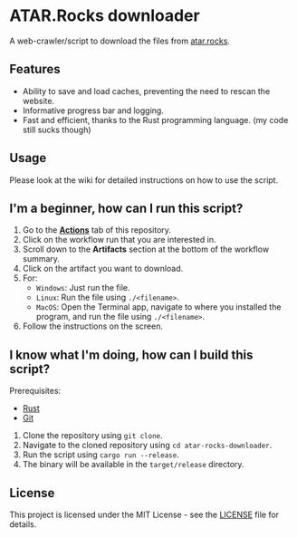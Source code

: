 # ATAR.Rocks downloader

A web-crawler/script to download the files from [atar.rocks](https://atar.rocks).

## Features

- Ability to save and load caches, preventing the need to rescan the website.
- Informative progress bar and logging.
- Fast and efficient, thanks to the Rust programming language. (my code still sucks though)

## Usage

Please look at the wiki for detailed instructions on how to use the script.

## I'm a beginner, how can I run this script?

1. Go to the **[Actions](https://github.com/nulluser0/atar-rocks-downloader/actions)** tab of this repository.
2. Click on the workflow run that you are interested in.
3. Scroll down to the **Artifacts** section at the bottom of the workflow summary.
4. Click on the artifact you want to download.
5. For:
   - `Windows`: Just run the file.
   - `Linux`: Run the file using `./<filename>`.
   - `MacOS`: Open the Terminal app, navigate to where you installed the program, and run the file using `./<filename>`.
6. Follow the instructions on the screen.

## I know what I'm doing, how can I build this script?

Prerequisites:

- [Rust](https://www.rust-lang.org/tools/install)
- [Git](https://git-scm.com/downloads)

1. Clone the repository using `git clone`.
2. Navigate to the cloned repository using `cd atar-rocks-downloader`.
3. Run the script using `cargo run --release`.
4. The binary will be available in the `target/release` directory.

## License

This project is licensed under the MIT License - see the [LICENSE](/LICENSE) file for details.

